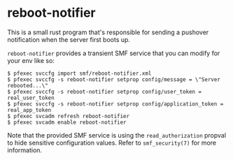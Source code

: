 # reboot-notifier

This is a small rust program that's responsible for sending a pushover
notification when the server first boots up.

`reboot-notifier` provides a transient SMF service that you can modify for your
 env like so:

```
$ pfexec svccfg import smf/reboot-notifier.xml
$ pfexec svccfg -s reboot-notifier setprop config/message = \"Server rebooted...\"
$ pfexec svccfg -s reboot-notifier setprop config/user_token = real_user_token
$ pfexec svccfg -s reboot-notifier setprop config/application_token = real_app_token
$ pfexec svcadm refresh reboot-notifier
$ pfexec svcadm enable reboot-notifier
```

Note that the provided SMF service is using the `read_authorization` propval to
hide sensitive configuration values. Refer to `smf_security(7)` for more
information.
